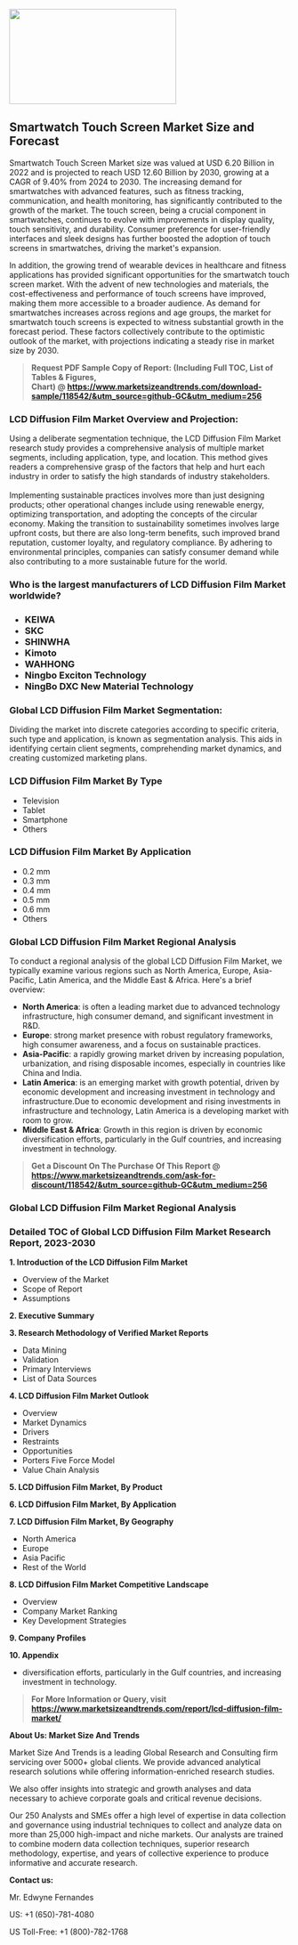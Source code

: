 <p><img class="alignnone size-medium wp-image-20088" src="https://ffe5etoiles.com/wp-content/uploads/2024/12/MST1-300x171.png" alt="" width="300" height="171" /></p><h2>Smartwatch Touch Screen Market Size and Forecast</h2><p>Smartwatch Touch Screen Market size was valued at USD 6.20 Billion in 2022 and is projected to reach USD 12.60 Billion by 2030, growing at a CAGR of 9.40% from 2024 to 2030. The increasing demand for smartwatches with advanced features, such as fitness tracking, communication, and health monitoring, has significantly contributed to the growth of the market. The touch screen, being a crucial component in smartwatches, continues to evolve with improvements in display quality, touch sensitivity, and durability. Consumer preference for user-friendly interfaces and sleek designs has further boosted the adoption of touch screens in smartwatches, driving the market's expansion.</p><p>In addition, the growing trend of wearable devices in healthcare and fitness applications has provided significant opportunities for the smartwatch touch screen market. With the advent of new technologies and materials, the cost-effectiveness and performance of touch screens have improved, making them more accessible to a broader audience. As demand for smartwatches increases across regions and age groups, the market for smartwatch touch screens is expected to witness substantial growth in the forecast period. These factors collectively contribute to the optimistic outlook of the market, with projections indicating a steady rise in market size by 2030.</p></p><blockquote id="" class=""><strong>Request PDF Sample Copy of Report: (Including Full TOC, List of Tables &amp; Figures, Chart)&nbsp;@&nbsp;<strong><a href="https://www.marketsizeandtrends.com/download-sample/118542/&utm_source=github-GC&utm_medium=256" target="_blank">https://www.marketsizeandtrends.com/download-sample/118542/&utm_source=github-GC&utm_medium=256</a></strong></strong></blockquote><h3 id="" class="">LCD Diffusion Film Market&nbsp;Overview and Projection:</h3><p id="" class="">Using a deliberate segmentation technique, the LCD Diffusion Film Market research study provides a comprehensive analysis of multiple market segments, including application, type, and location. This method gives readers a comprehensive grasp of the factors that help and hurt each industry in order to satisfy the high standards of industry stakeholders. <br /> <br />Implementing sustainable practices involves more than just designing products; other operational changes include using renewable energy, optimizing transportation, and adopting the concepts of the circular economy. Making the transition to sustainability sometimes involves large upfront costs, but there are also long-term benefits, such improved brand reputation, customer loyalty, and regulatory compliance. By adhering to environmental principles, companies can satisfy consumer demand while also contributing to a more sustainable future for the world.</p><h3 id="" class="">Who is the largest manufacturers of&nbsp;LCD Diffusion Film Market worldwide?</h3><h3 class=""><p><ul><li>KEIWA </li><li> SKC </li><li> SHINWHA </li><li> Kimoto </li><li> WAHHONG </li><li> Ningbo Exciton Technology </li><li> NingBo DXC New Material Technology</li></ul></p></h3><h3 id="" class="">Global&nbsp;LCD Diffusion Film Market Segmentation:</h3><p id="" class="">Dividing the market into discrete categories according to specific criteria, such type and application, is known as segmentation analysis. This aids in identifying certain client segments, comprehending market dynamics, and creating customized marketing plans.</p><h3 id="" class="">LCD Diffusion Film Market&nbsp;By Type</h3><p><p><ul><li>Television </li><li> Tablet </li><li> Smartphone </li><li> Others</p></li></ul></p></p><h3 id="" class="">LCD Diffusion Film Market&nbsp;By Application</h3><p class=""><p><ul><li>0.2 mm </li><li> 0.3 mm </li><li> 0.4 mm </li><li> 0.5 mm </li><li> 0.6 mm </li><li> Others</li></ul></p></p><h3 id="" class="">Global LCD Diffusion Film Market Regional Analysis</h3><p id="" class="">To conduct a regional analysis of the global LCD Diffusion Film Market, we typically examine various regions such as North America, Europe, Asia-Pacific, Latin America, and the Middle East &amp; Africa. Here's a brief overview:</p><ul><li><strong>North America</strong>: is often a leading market due to advanced technology infrastructure, high consumer demand, and significant investment in R&amp;D.</li><li><strong>Europe</strong>: strong market presence with robust regulatory frameworks, high consumer awareness, and a focus on sustainable practices.</li><li><strong>Asia-Pacific</strong>: a rapidly growing market driven by increasing population, urbanization, and rising disposable incomes, especially in countries like China and India.</li><li><strong>Latin America</strong>: is an emerging market with growth potential, driven by economic development and increasing investment in technology and infrastructure.Due to economic development and rising investments in infrastructure and technology, Latin America is a developing market with room to grow.</li><li><strong>Middle East &amp; Africa</strong>: Growth in this region is driven by economic diversification efforts, particularly in the Gulf countries, and increasing investment in technology.</li></ul><blockquote id="" class=""><strong>Get a Discount On The Purchase Of This Report @ <strong><a href="https://www.marketsizeandtrends.com/ask-for-discount/118542/&utm_source=github-GC&utm_medium=256" target="_blank">https://www.marketsizeandtrends.com/ask-for-discount/118542/&utm_source=github-GC&utm_medium=256</a></strong></strong></blockquote><h3 id="" class="">Global LCD Diffusion Film Market Regional Analysis</h3><h3 id="" class="">Detailed TOC of Global LCD Diffusion Film Market Research Report, 2023-2030</h3><p id="" class=""><strong>1. Introduction of the LCD Diffusion Film Market</strong></p><ul><li>Overview of the Market</li><li>Scope of Report</li><li>Assumptions</li></ul><p id="" class=""><strong>2. Executive Summary</strong></p><p id="" class=""><strong>3. Research Methodology of Verified Market Reports</strong></p><ul><li>Data Mining</li><li>Validation</li><li>Primary Interviews</li><li>List of Data Sources</li></ul><p id="" class=""><strong>4. LCD Diffusion Film Market Outlook</strong></p><ul><li>Overview</li><li>Market Dynamics</li><li>Drivers</li><li>Restraints</li><li>Opportunities</li><li>Porters Five Force Model</li><li>Value Chain Analysis</li></ul><p id="" class=""><strong>5. LCD Diffusion Film Market, By Product</strong></p><p id="" class=""><strong>6. LCD Diffusion Film Market, By Application</strong></p><p id="" class=""><strong>7. LCD Diffusion Film Market, By Geography</strong></p><ul><li>North America</li><li>Europe</li><li>Asia Pacific</li><li>Rest of the World</li></ul><p id="" class=""><strong>8. LCD Diffusion Film Market Competitive Landscape</strong></p><ul><li>Overview</li><li>Company Market Ranking</li><li>Key Development Strategies</li></ul><p id="" class=""><strong>9. Company Profiles</strong></p><p id="" class=""><strong>10. Appendix</strong></p><ul><li>diversification efforts, particularly in the Gulf countries, and increasing investment in technology.</li></ul><blockquote id="" class=""><strong>For More Information or Query, visit <strong><strong><a href="https://www.marketsizeandtrends.com/report/lcd-diffusion-film-market/" target="_blank">https://www.marketsizeandtrends.com/report/lcd-diffusion-film-market/</a></strong></strong></strong></blockquote><p id="" class=""><strong>About Us: Market Size And Trends</strong></p><p id="" class="">Market Size And Trends is a leading Global Research and Consulting firm servicing over 5000+ global clients. We provide advanced analytical research solutions while offering information-enriched research studies.</p><p id="" class="">We also offer insights into strategic and growth analyses and data necessary to achieve corporate goals and critical revenue decisions.</p><p id="" class="">Our 250 Analysts and SMEs offer a high level of expertise in data collection and governance using industrial techniques to collect and analyze data on more than 25,000 high-impact and niche markets. Our analysts are trained to combine modern data collection techniques, superior research methodology, expertise, and years of collective experience to produce informative and accurate research.</p><p id="" class=""><strong>Contact us:</strong></p><p id="" class="">Mr. Edwyne Fernandes</p><p id="" class="">US: +1 (650)-781-4080</p><p id="" class="">US Toll-Free: +1 (800)-782-1768</p>
